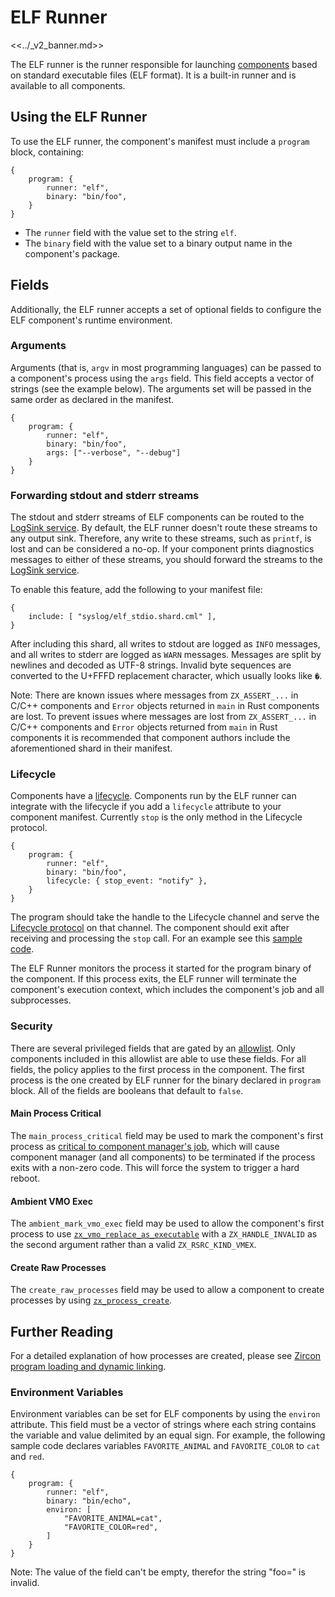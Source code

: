# ELF Runner

<<../_v2_banner.md>>

The ELF runner is the runner responsible for launching
[components][glossary.component] based on standard executable files (ELF
format). It is a built-in runner and is available to all components.

## Using the ELF Runner

To use the ELF runner, the component's manifest must include a `program` block,
containing:

```json5
{
    program: {
        runner: "elf",
        binary: "bin/foo",
    }
}

```

- The `runner` field with the value set to the string `elf`.
- The `binary` field with the value set to a binary output name in the component's package.

## Fields

Additionally, the ELF runner accepts a set of optional fields to configure
the ELF component's runtime environment.

### Arguments

Arguments (that is, `argv` in most programming languages) can be passed to a
component's process using the `args` field. This field accepts a vector of
strings (see the example below).
The arguments set will be passed in the same order as declared in the manifest.

```json5
{
    program: {
        runner: "elf",
        binary: "bin/foo",
        args: ["--verbose", "--debug"]
    }
}
```

### Forwarding stdout and stderr streams

The stdout and stderr streams of ELF components can be routed to the
[LogSink service][logsink]. By default, the ELF runner doesn't route these
streams to any output sink. Therefore, any write to these streams, such as
`printf`, is lost and can be considered a no-op. If your component prints
diagnostics messages to either of these streams, you should forward the streams
to the [LogSink service][logsink].

To enable this feature, add the following to your manifest file:

```json5
{
    include: [ "syslog/elf_stdio.shard.cml" ],
}
```

After including this shard, all writes to stdout are logged as `INFO` messages,
and all writes to stderr are logged as `WARN` messages. Messages are split
by newlines and decoded as UTF-8 strings. Invalid byte sequences are converted
to the U+FFFD replacement character, which usually looks like `�`.

Note: There are known issues where messages from `ZX_ASSERT_...` in C/C++
components and `Error` objects returned in `main` in Rust components are lost.
To prevent issues where messages are lost from `ZX_ASSERT_...` in C/C++
components and `Error` objects returned from `main` in Rust components it is
recommended that component authors include the aforementioned shard in their
manifest.

### Lifecycle

Components have a [lifecycle][lifecycle]. Components run by the ELF runner can
integrate with the lifecycle if you add a `lifecycle` attribute to your component
manifest. Currently `stop` is the only method in the Lifecycle protocol.

```cml
{
    program: {
        runner: "elf",
        binary: "bin/foo",
        lifecycle: { stop_event: "notify" },
    }
}
```

The program should take the handle to the Lifecycle channel and serve the
[Lifecycle protocol][lc-proto] on that channel. The component should exit after
receiving and processing the `stop` call. For an example see this
[sample code][lc-example].

The ELF Runner monitors the process it started for the program binary of the
component. If this process exits, the ELF runner will terminate the component's
execution context, which includes the component's job and all subprocesses.

### Security

There are several privileged fields that are gated by an
[allowlist][security-allowlist]. Only components included in this allowlist
are able to use these fields. For all fields, the policy applies to the first
process in the component. The first process is the one created by ELF runner
for the binary declared in `program` block. All of the fields are booleans
that default to `false`.

#### Main Process Critical

The `main_process_critical` field may be used to mark the component's first
process as [critical to component manager's job][job-set-critical], which will
cause component manager (and all components) to be terminated if the process
exits with a non-zero code. This will force the system to trigger a hard reboot.

#### Ambient VMO Exec
The `ambient_mark_vmo_exec` field may be used to allow the component's first
process to use [`zx_vmo_replace_as_executable`][vmo-replace] with a
`ZX_HANDLE_INVALID` as the second argument rather than a valid
`ZX_RSRC_KIND_VMEX`.

#### Create Raw Processes

The `create_raw_processes` field may be used to allow a component to create
processes by using [`zx_process_create`][process-create].

## Further Reading

For a detailed explanation of how processes are created, please see
[Zircon program loading and dynamic linking][program-loading].

### Environment Variables

Environment variables can be set for ELF components by using the `environ`
attribute. This field must be a vector of strings where each string contains
the variable and value delimited by an equal sign. For example, the following
sample code declares variables `FAVORITE_ANIMAL` and `FAVORITE_COLOR` to `cat`
and `red`.

```cml
{
    program: {
        runner: "elf",
        binary: "bin/echo",
        environ: [
            "FAVORITE_ANIMAL=cat",
            "FAVORITE_COLOR=red",
        ]
    }
}
```

Note: The value of the field can't be empty, therefor the string "foo=" is
invalid.

[glossary.component]: /docs/glossary/README.md#component
[capability-routing]: component_manifests.md#capability-routing
[cml-shards]: component_manifests.md#include
[lc-example]: /examples/components/basic/src/lifecycle_full.rs
[lc-proto]: /sdk/fidl/fuchsia.process.lifecycle/lifecycle.fidl
[lifecycle]: lifecycle.md
[program-loading]: /docs/concepts/booting/program_loading.md
[job-set-critical]: /docs/reference/syscalls/job_set_critical.md
[job-set-policy]: /docs/reference/syscalls/job_set_policy.md
[process-create]: /docs/reference/syscalls/process_create.md
[vmo-replace]: /docs/reference/syscalls/vmo_replace_as_executable.md
[fxb-72178]: https://bugs.fuchsia.dev/p/fuchsia/issues/detail?id=72178
[fxb-72764]: https://bugs.fuchsia.dev/p/fuchsia/issues/detail?id=72764
[logsink]: /docs/development/diagnostics/logs/recording.md#logsinksyslog
[security-allowlist]: /src/security/policy/component_manager_policy.json5
<!-- TODO: the component manifest link describes v1 manifests -->
[glossary-component-manifests]: /docs/glossary/README.md#component-manifest
